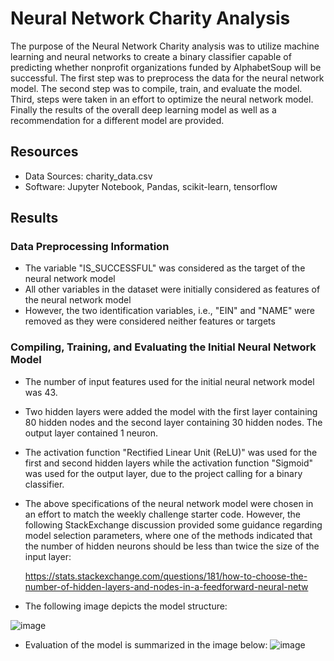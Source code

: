 # Neural Network Charity Analysis

The purpose of the Neural Network Charity analysis was to utilize machine learning and neural networks to create a binary classifier capable of predicting whether nonprofit organizations funded by AlphabetSoup will be successful. The first step was to preprocess the data for the neural network model. The second step was to compile, train, and evaluate the model. Third, steps were taken in an effort to optimize the neural network model. Finally the results of the overall deep learning model as well as a recommendation for a different model are provided.  

## Resources
- Data Sources: charity_data.csv
- Software: Jupyter Notebook, Pandas, scikit-learn, tensorflow

## Results

### Data Preprocessing Information

  - The variable "IS_SUCCESSFUL" was considered as the target of the neural network model
  - All other variables in the dataset were initially considered as features of the neural network model
  - However, the two identification variables, i.e., "EIN" and "NAME" were removed as they were considered neither features or targets

### Compiling, Training, and Evaluating the Initial Neural Network Model

  - The number of input features used for the initial neural network model was 43.
  - Two hidden layers were added the model with the first layer containing 80 hidden nodes and the second layer containing 30 hidden nodes. The output layer contained 1 neuron.
  - The activation function "Rectified Linear Unit (ReLU)" was used for the first and second hidden layers while the activation function "Sigmoid" was used for the output layer, due to the project calling for a binary classifier. 
  - The above specifications of the neural network model were chosen in an effort to match the weekly challenge starter code. However, the following StackExchange discussion provided some guidance regarding model selection parameters, where one of the methods indicated that the number of hidden neurons should be less than twice the size of the input layer:

    https://stats.stackexchange.com/questions/181/how-to-choose-the-number-of-hidden-layers-and-nodes-in-a-feedforward-neural-netw
    
  - The following image depicts the model structure:

![image](https://user-images.githubusercontent.com/85533099/147799175-0b998066-d4c5-4956-a825-1be2bba1a015.png)

  - Evaluation of the model is summarized in the image below:
 ![image](https://user-images.githubusercontent.com/85533099/147799278-c69820d3-3748-4092-98bb-10aaad4f38c6.png)


